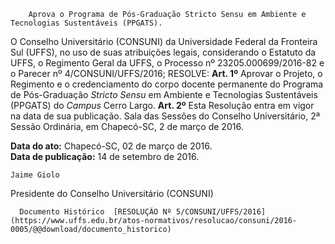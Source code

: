        Aprova o Programa de Pós-Graduação Stricto Sensu em Ambiente e Tecnologias Sustentáveis (PPGATS).  

O Conselho Universitário (CONSUNI) da Universidade Federal da Fronteira Sul (UFFS), no uso de suas atribuições legais, considerando o Estatuto da UFFS, o Regimento Geral da UFFS, o Processo nº 23205.000699/2016-82 e o Parecer nº 4/CONSUNI/UFFS/2016;   RESOLVE:   **Art. 1º** Aprovar o Projeto, o Regimento e o credenciamento do corpo docente permanente do Programa de Pós-Graduação *Stricto Sensu* em Ambiente e Tecnologias Sustentáveis (PPGATS) do *Campus* Cerro Largo.   **Art. 2º** Esta Resolução entra em vigor na data de sua publicação.    Sala das Sessões do Conselho Universitário, 2ª Sessão Ordinária, em Chapecó-SC, 2 de março de 2016.  

   **Data do ato:** Chapecó-SC, 02 de março de 2016.   
 **Data de publicação:**  14 de setembro de 2016. 

    Jaime Giolo   
 Presidente do Conselho Universitário (CONSUNI) 

      Documento Histórico  [RESOLUÇÃO Nº 5/CONSUNI/UFFS/2016](https://www.uffs.edu.br/atos-normativos/resolucao/consuni/2016-0005/@@download/documento_historico)     
      